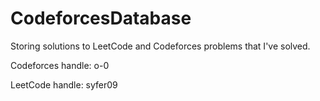 # CodeforcesDatabase

Storing solutions to LeetCode and Codeforces problems that I've solved.

Codeforces handle: o-0

LeetCode handle: syfer09
